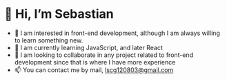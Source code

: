 # 👋 Hi, I’m Sebastian 

- 👀 I am interested in front-end development, although I am always willing to learn something new.
- 🌱 I am currently learning JavaScript, and later React
- 💞️ I am looking to collaborate in any project related to front-end development since that is where I have more experience
- 📫 You can contact me by mail, lscg120803@gmail.com
